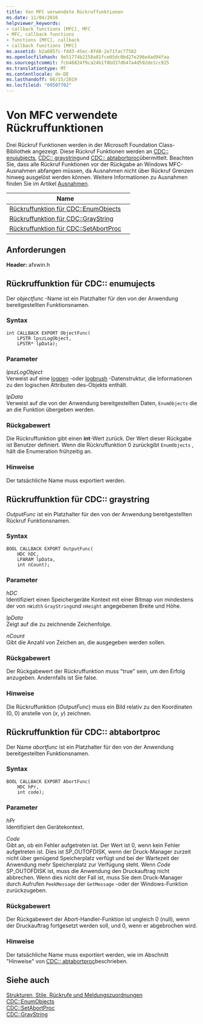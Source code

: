 ```yaml
---
title: Von MFC verwendete Rückruffunktionen
ms.date: 11/04/2016
helpviewer_keywords:
- callback functions [MFC], MFC
- MFC, callback functions
- functions [MFC], callback
- callback functions [MFC]
ms.assetid: b2a6857c-fdd3-45ec-8fd8-2e71fac77582
ms.openlocfilehash: 9e51774b2158a81fce05dc0bd27e296e4ad94faa
ms.sourcegitcommit: fcb48824f9ca24b1f8bd37d647a4d592de1cc925
ms.translationtype: MT
ms.contentlocale: de-DE
ms.lasthandoff: 08/15/2019
ms.locfileid: "69507702"
---
```

# <a name="callback-functions-used-by-mfc"></a>Von MFC verwendete Rückruffunktionen

Drei Rückruf Funktionen werden in der Microsoft Foundation Class-Bibliothek angezeigt. Diese Rückruf Funktionen werden an [CDC:: enujubjects](../../mfc/reference/cdc-class.md#enumobjects), [CDC:: graystring](../../mfc/reference/cdc-class.md#graystring)und [CDC:: abtabortproc](../../mfc/reference/cdc-class.md#setabortproc)übermittelt. Beachten Sie, dass alle Rückruf Funktionen vor der Rückgabe an Windows MFC-Ausnahmen abfangen müssen, da Ausnahmen nicht über Rückruf Grenzen hinweg ausgelöst werden können. Weitere Informationen zu Ausnahmen finden Sie im Artikel [Ausnahmen](../../mfc/exception-handling-in-mfc.md).

|Name||
|----------|-----------------|
|[Rückruffunktion für CDC::EnumObjects](#enum_objects)||
|[Rückruffunktion für CDC::GrayString](#graystring)||
|[Rückruffunktion für CDC::SetAbortProc](#setabortproc)||

## <a name="requirements"></a>Anforderungen

**Header:** afxwin.h

## <a name="enum_objects"></a>Rückruffunktion für CDC:: enumujects

Der *objectfunc* -Name ist ein Platzhalter für den von der Anwendung bereitgestellten Funktionsnamen.

### <a name="syntax"></a>Syntax

```
int CALLBACK EXPORT ObjectFunc(
    LPSTR lpszLogObject,
    LPSTR* lpData);
```

### <a name="parameters"></a>Parameter

*lpszLogObject*<br/>
Verweist auf eine [logpen](/windows/win32/api/Wingdi/ns-wingdi-logpen) -oder [logbrush](/windows/win32/api/wingdi/ns-wingdi-logbrush) -Datenstruktur, die Informationen zu den logischen Attributen des-Objekts enthält.

*lpData*<br/>
Verweist auf die von der Anwendung bereitgestellten Daten, `EnumObjects` die an die Funktion übergeben werden.

### <a name="return-value"></a>Rückgabewert

Die Rückruffunktion gibt einen **int**-Wert zurück. Der Wert dieser Rückgabe ist Benutzer definiert. Wenn die Rückruffunktion 0 zurückgibt `EnumObjects` , hält die Enumeration frühzeitig an.

### <a name="remarks"></a>Hinweise

Der tatsächliche Name muss exportiert werden.

## <a name="graystring"></a>Rückruffunktion für CDC:: graystring

*OutputFunc* ist ein Platzhalter für den von der Anwendung bereitgestellten Rückruf Funktionsnamen.

### <a name="syntax"></a>Syntax

```
BOOL CALLBACK EXPORT OutputFunc(
    HDC hDC,
    LPARAM lpData,
    int nCount);
```

### <a name="parameters"></a>Parameter

*hDC*<br/>
Identifiziert einen Speichergeräte Kontext mit einer Bitmap von mindestens der von `nWidth` `GrayString`und `nHeight` angegebenen Breite und Höhe.

*lpData*<br/>
Zeigt auf die zu zeichnende Zeichenfolge.

*nCount*<br/>
Gibt die Anzahl von Zeichen an, die ausgegeben werden sollen.

### <a name="return-value"></a>Rückgabewert

Der Rückgabewert der Rückruffunktion muss "true" sein, um den Erfolg anzugeben. Andernfalls ist Sie false.

### <a name="remarks"></a>Hinweise

Die Rückruffunktion (*OutputFunc*) muss ein Bild relativ zu den Koordinaten (0, 0) anstelle von (*x*, *y*) zeichnen.

## <a name="setabortproc"></a>Rückruffunktion für CDC:: abtabortproc

Der Name *abortfunc* ist ein Platzhalter für den von der Anwendung bereitgestellten Funktionsnamen.

### <a name="syntax"></a>Syntax

```
BOOL CALLBACK EXPORT AbortFunc(
    HDC hPr,
    int code);
```

### <a name="parameters"></a>Parameter

*hPr*<br/>
Identifiziert den Gerätekontext.

*Code*<br/>
Gibt an, ob ein Fehler aufgetreten ist. Der Wert ist 0, wenn kein Fehler aufgetreten ist. Dies ist SP_OUTOFDISK, wenn der Druck-Manager zurzeit nicht über genügend Speicherplatz verfügt und bei der Wartezeit der Anwendung mehr Speicherplatz zur Verfügung steht. Wenn *Code* SP_OUTOFDISK ist, muss die Anwendung den Druckauftrag nicht abbrechen. Wenn dies nicht der Fall ist, muss Sie dem Druck-Manager durch Aufrufen `PeekMessage` der `GetMessage` -oder der Windows-Funktion zurückzugeben.

### <a name="return-value"></a>Rückgabewert

Der Rückgabewert der Abort-Handler-Funktion ist ungleich 0 (null), wenn der Druckauftrag fortgesetzt werden soll, und 0, wenn er abgebrochen wird.

### <a name="remarks"></a>Hinweise

Der tatsächliche Name muss exportiert werden, wie im Abschnitt "Hinweise" von [CDC:: abtabortproc](../../mfc/reference/cdc-class.md#setabortproc)beschrieben.

## <a name="see-also"></a>Siehe auch

[Strukturen, Stile, Rückrufe und Meldungszuordnungen](structures-styles-callbacks-and-message-maps.md)<br/>
[CDC::EnumObjects](../../mfc/reference/cdc-class.md#enumobjects)<br/>
[CDC::SetAbortProc](../../mfc/reference/cdc-class.md#setabortproc)<br/>
[CDC::GrayString](../../mfc/reference/cdc-class.md#graystring)

